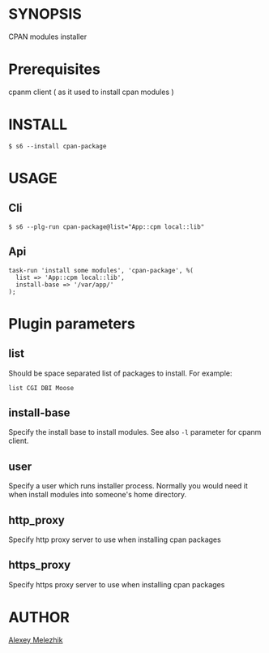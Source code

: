 # SYNOPSIS

CPAN modules installer

# Prerequisites

cpanm client ( as it used to install cpan modules )


# INSTALL

    $ s6 --install cpan-package

# USAGE

## Cli

    $ s6 --plg-run cpan-package@list="App::cpm local::lib"

## Api

    task-run 'install some modules', 'cpan-package', %( 
      list => 'App::cpm local::lib',
      install-base => '/var/app/'
    );
    

# Plugin parameters

## list

Should be space separated list of packages to install. For example:

    list CGI DBI Moose

## install-base

Specify the install base to install modules. See also `-l` parameter for cpanm client.

## user

Specify a user which runs installer process. Normally you would need it when install modules into someone's home directory.

## http_proxy

Specify http proxy server to use when installing cpan packages

## https_proxy

Specify https proxy server to use when installing cpan packages

# AUTHOR

[Alexey Melezhik](mailto:melezhik@gmail.com)


